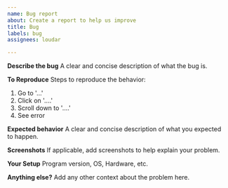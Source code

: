```yaml
---
name: Bug report
about: Create a report to help us improve
title: Bug
labels: bug
assignees: loudar

---
```


**Describe the bug**
A clear and concise description of what the bug is.

**To Reproduce**
Steps to reproduce the behavior:
1. Go to '...'
2. Click on '....'
3. Scroll down to '....'
4. See error

**Expected behavior**
A clear and concise description of what you expected to happen.

**Screenshots**
If applicable, add screenshots to help explain your problem.

**Your Setup**
 Program version, OS, Hardware, etc.

**Anything else?**
Add any other context about the problem here.
